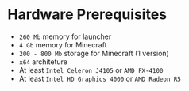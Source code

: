 # Hardware Prerequisites
- `260 Mb` memory for launcher
- `4 Gb` memory for Minecraft
- `200 - 800 Mb` storage for Minecraft (1 version)
- `x64` architeture
- At least `Intel Celeron J4105` or `AMD FX-4100`
- At least `Intel HD Graphics 4000` or `AMD Radeon R5`
